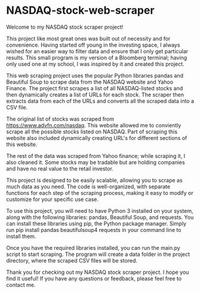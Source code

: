 # NASDAQ-stock-web-scraper
Welcome to my NASDAQ stock scraper project!

This project like most great ones was built out of necessity and for convenience. Having started off young in the investing space, I always wished for an easier way to filter data and ensure that I only get particular results. This small program is my version of a Bloomberg terminal; having only used one at my school, I was inspired by it and created this project. 

This web scraping project uses the popular Python libraries pandas and Beautiful Soup to scrape data from the NASDAQ website and Yahoo Finance. The project first scrapes a list of all NASDAQ-listed stocks and then dynamically creates a list of URLs for each stock. The scraper then extracts data from each of the URLs and converts all the scraped data into a CSV file. 

The original list of stocks was scraped from https://www.advfn.com/nasdaq. This website allowed me to conviently scrape all the possible stocks listed on NASDAQ. Part of scraping this website also included dynamically creating URL's for different sections of this website.

The rest of the data was scraped from Yahoo finance; while scraping it, I also cleaned it. Some stocks may be tradable but are holding companies and have no real value to the retail investor.

This project is designed to be easily scalable, allowing you to scrape as much data as you need. The code is well-organized, with separate functions for each step of the scraping process, making it easy to modify or customize for your specific use case.

To use this project, you will need to have Python 3 installed on your system, along with the following libraries: pandas, Beautiful Soup, and requests. You can install these libraries using pip, the Python package manager. Simply run pip install pandas beautifulsoup4 requests in your command line to install them.

Once you have the required libraries installed, you can run the main.py script to start scraping. The program will create a data folder in the project directory, where the scraped CSV files will be stored.

Thank you for checking out my NASDAQ stock scraper project. I hope you find it useful! If you have any questions or feedback, please feel free to contact me.
